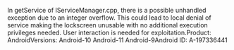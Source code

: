 In getService of IServiceManager.cpp, there is a possible unhandled exception due to an integer overflow. This could lead to local denial of service making the lockscreen unusable with no additional execution privileges needed. User interaction is needed for exploitation.Product: AndroidVersions: Android-10 Android-11 Android-9Android ID: A-197336441